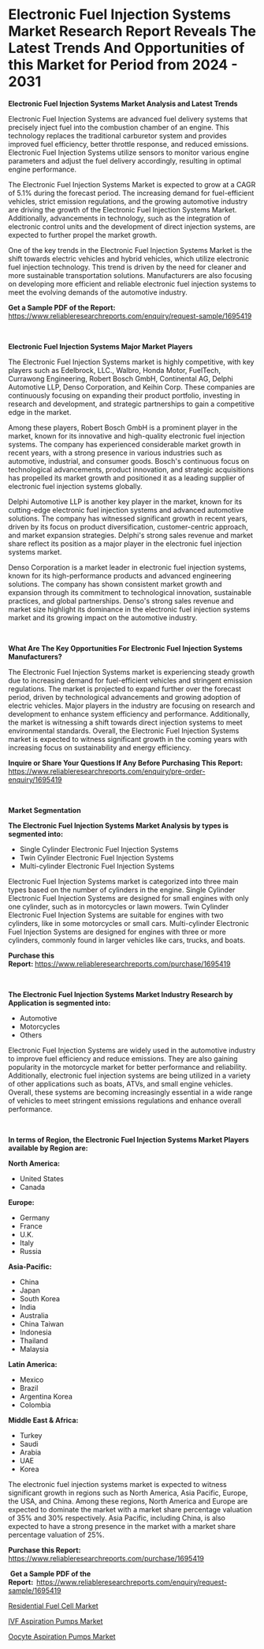 <p><h1>Electronic Fuel Injection Systems Market Research Report Reveals The Latest Trends And Opportunities of this Market for Period from 2024 - 2031</h1></p><p><strong>Electronic Fuel Injection Systems Market Analysis and Latest Trends</strong></p>
<p><p>Electronic Fuel Injection Systems are advanced fuel delivery systems that precisely inject fuel into the combustion chamber of an engine. This technology replaces the traditional carburetor system and provides improved fuel efficiency, better throttle response, and reduced emissions. Electronic Fuel Injection Systems utilize sensors to monitor various engine parameters and adjust the fuel delivery accordingly, resulting in optimal engine performance.</p><p>The Electronic Fuel Injection Systems Market is expected to grow at a CAGR of 5.1% during the forecast period. The increasing demand for fuel-efficient vehicles, strict emission regulations, and the growing automotive industry are driving the growth of the Electronic Fuel Injection Systems Market. Additionally, advancements in technology, such as the integration of electronic control units and the development of direct injection systems, are expected to further propel the market growth.</p><p>One of the key trends in the Electronic Fuel Injection Systems Market is the shift towards electric vehicles and hybrid vehicles, which utilize electronic fuel injection technology. This trend is driven by the need for cleaner and more sustainable transportation solutions. Manufacturers are also focusing on developing more efficient and reliable electronic fuel injection systems to meet the evolving demands of the automotive industry.</p></p>
<p><strong>Get a Sample PDF of the Report:&nbsp;</strong> <a href="https://www.reliableresearchreports.com/enquiry/request-sample/1695419">https://www.reliableresearchreports.com/enquiry/request-sample/1695419</a></p>
<p>&nbsp;</p>
<p><strong>Electronic Fuel Injection Systems Major Market Players</strong></p>
<p><p>The Electronic Fuel Injection Systems market is highly competitive, with key players such as Edelbrock, LLC., Walbro, Honda Motor, FuelTech, Currawong Engineering, Robert Bosch GmbH, Continental AG, Delphi Automotive LLP, Denso Corporation, and Keihin Corp. These companies are continuously focusing on expanding their product portfolio, investing in research and development, and strategic partnerships to gain a competitive edge in the market.</p><p>Among these players, Robert Bosch GmbH is a prominent player in the market, known for its innovative and high-quality electronic fuel injection systems. The company has experienced considerable market growth in recent years, with a strong presence in various industries such as automotive, industrial, and consumer goods. Bosch's continuous focus on technological advancements, product innovation, and strategic acquisitions has propelled its market growth and positioned it as a leading supplier of electronic fuel injection systems globally.</p><p>Delphi Automotive LLP is another key player in the market, known for its cutting-edge electronic fuel injection systems and advanced automotive solutions. The company has witnessed significant growth in recent years, driven by its focus on product diversification, customer-centric approach, and market expansion strategies. Delphi's strong sales revenue and market share reflect its position as a major player in the electronic fuel injection systems market.</p><p>Denso Corporation is a market leader in electronic fuel injection systems, known for its high-performance products and advanced engineering solutions. The company has shown consistent market growth and expansion through its commitment to technological innovation, sustainable practices, and global partnerships. Denso's strong sales revenue and market size highlight its dominance in the electronic fuel injection systems market and its growing impact on the automotive industry.</p></p>
<p>&nbsp;</p>
<p><strong>What Are The Key Opportunities For Electronic Fuel Injection Systems Manufacturers?</strong></p>
<p><p>The Electronic Fuel Injection Systems market is experiencing steady growth due to increasing demand for fuel-efficient vehicles and stringent emission regulations. The market is projected to expand further over the forecast period, driven by technological advancements and growing adoption of electric vehicles. Major players in the industry are focusing on research and development to enhance system efficiency and performance. Additionally, the market is witnessing a shift towards direct injection systems to meet environmental standards. Overall, the Electronic Fuel Injection Systems market is expected to witness significant growth in the coming years with increasing focus on sustainability and energy efficiency.</p></p>
<p><strong>Inquire or Share Your Questions If Any Before Purchasing This Report:</strong> <a href="https://www.reliableresearchreports.com/enquiry/pre-order-enquiry/1695419">https://www.reliableresearchreports.com/enquiry/pre-order-enquiry/1695419</a></p>
<p>&nbsp;</p>
<p><strong>Market Segmentation</strong></p>
<p><strong>The Electronic Fuel Injection Systems Market Analysis by types is segmented into:</strong></p>
<p><ul><li>Single Cylinder Electronic Fuel Injection Systems</li><li>Twin Cylinder Electronic Fuel Injection Systems</li><li>Multi-cylinder Electronic Fuel Injection Systems</li></ul></p>
<p><p>Electronic Fuel Injection Systems market is categorized into three main types based on the number of cylinders in the engine. Single Cylinder Electronic Fuel Injection Systems are designed for small engines with only one cylinder, such as in motorcycles or lawn mowers. Twin Cylinder Electronic Fuel Injection Systems are suitable for engines with two cylinders, like in some motorcycles or small cars. Multi-cylinder Electronic Fuel Injection Systems are designed for engines with three or more cylinders, commonly found in larger vehicles like cars, trucks, and boats.</p></p>
<p><strong>Purchase this Report:&nbsp;</strong><a href="https://www.reliableresearchreports.com/purchase/1695419">https://www.reliableresearchreports.com/purchase/1695419</a></p>
<p>&nbsp;</p>
<p><strong>The Electronic Fuel Injection Systems Market Industry Research by Application is segmented into:</strong></p>
<p><ul><li>Automotive</li><li>Motorcycles</li><li>Others</li></ul></p>
<p><p>Electronic Fuel Injection Systems are widely used in the automotive industry to improve fuel efficiency and reduce emissions. They are also gaining popularity in the motorcycle market for better performance and reliability. Additionally, electronic fuel injection systems are being utilized in a variety of other applications such as boats, ATVs, and small engine vehicles. Overall, these systems are becoming increasingly essential in a wide range of vehicles to meet stringent emissions regulations and enhance overall performance.</p></p>
<p>&nbsp;</p>
<p><strong>In terms of Region, the Electronic Fuel Injection Systems Market Players available by Region are:</strong></p>
<p>
    <p> <strong> North America: </strong>
        <ul>
            <li>United States</li>
            <li>Canada</li>
        </ul>
        </p> 
    <p> <strong> Europe: </strong>
        <ul>
            <li>Germany</li>
            <li>France</li>
            <li>U.K.</li>
            <li>Italy</li>
            <li>Russia</li>
        </ul>
        </p> 
    <p> <strong> Asia-Pacific: </strong>
        <ul>
            <li>China</li>
            <li>Japan</li>
            <li>South Korea</li>
            <li>India</li>
            <li>Australia</li>
            <li>China Taiwan</li>
            <li>Indonesia</li>
            <li>Thailand</li>
            <li>Malaysia</li>
        </ul>
        </p> 
    <p> <strong> Latin America: </strong>
        <ul>
            <li>Mexico</li>
            <li>Brazil</li>
            <li>Argentina Korea</li>
            <li>Colombia</li>
        </ul>
        </p> 
    <p> <strong> Middle East & Africa: </strong>
        <ul>
            <li>Turkey</li>
            <li>Saudi</li>
            <li>Arabia</li>
            <li>UAE</li>
            <li>Korea</li>
        </ul>
    </p>
    </p>
<p><p>The electronic fuel injection systems market is expected to witness significant growth in regions such as North America, Asia Pacific, Europe, the USA, and China. Among these regions, North America and Europe are expected to dominate the market with a market share percentage valuation of 35% and 30% respectively. Asia Pacific, including China, is also expected to have a strong presence in the market with a market share percentage valuation of 25%.</p></p>
<p><strong>Purchase this Report: </strong><a href="https://www.reliableresearchreports.com/purchase/1695419">https://www.reliableresearchreports.com/purchase/1695419</a></p>
<p>&nbsp;<strong>Get a Sample PDF of the Report:&nbsp;&nbsp;</strong><a href="https://www.reliableresearchreports.com/enquiry/request-sample/1695419">https://www.reliableresearchreports.com/enquiry/request-sample/1695419</a></p>
<p><strong></strong></p>
<p><p><a href="https://view.publitas.com/reportprime-1/residential-fuel-cell-market-growth-market-trends-covid-19-impact-and-forecasts-for-period-from-2024-2031/">Residential Fuel Cell Market</a></p><p><a href="https://view.publitas.com/reportprime-1/ivf-aspiration-pumps-market-size-focuses-on-market-dynamics-in-depth-analysis-and-future-projections-of-its-market-forecasted-for-period-from-2023-to-2030/">IVF Aspiration Pumps Market</a></p><p><a href="https://view.publitas.com/reportprime-1/oocyte-aspiration-pumps-market-provides-a-comprehensive-analysis-including-a-macro-overview-of-the-market-as-well-as-micro-details-such-as-market-size-and-competitive-landscape/">Oocyte Aspiration Pumps Market</a></p></p>